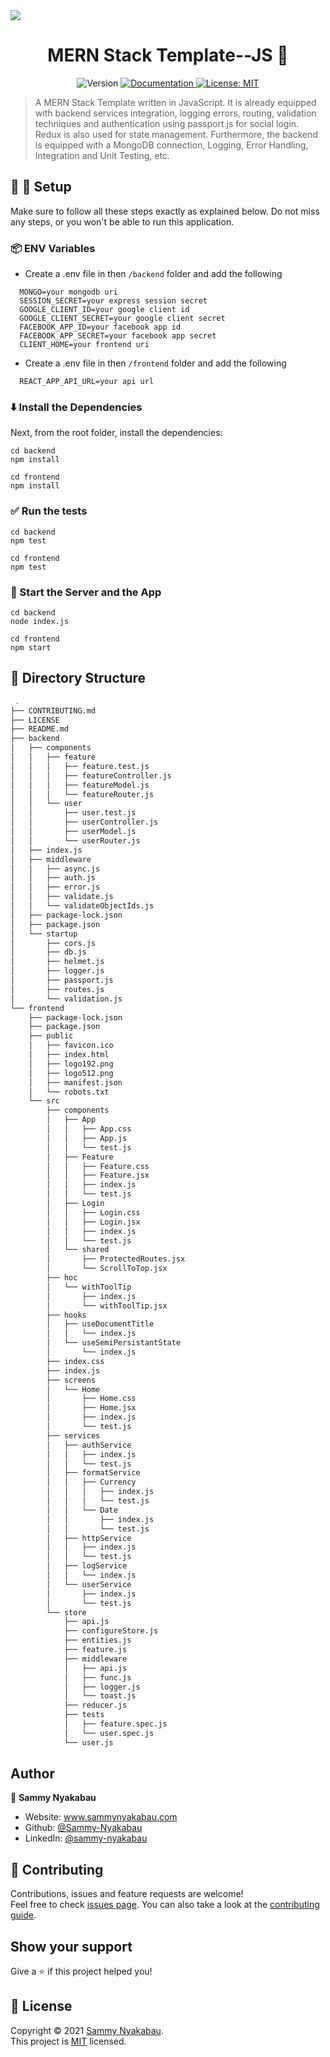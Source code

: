 <img src = "https://i.ibb.co/sJJBt5c/mern-stack.jpg">
<h1 align="center">MERN Stack Template--JS 👋</h1>
<p align="center">
  <img alt="Version" src="https://img.shields.io/badge/version-1.0.0-blue.svg?cacheSeconds=2592000" />
  <a href="https://github.com/Sammy-Nyakabau/MERN-Stack-Template-JS/blob/main/README.md" target="_blank">
    <img alt="Documentation" src="https://img.shields.io/badge/documentation-yes-brightgreen.svg" />
  </a>
  <a href="https://github.com/Sammy-Nyakabau/MERN-Stack-Template-JS/blob/main/LICENSE" target="_blank">
    <img alt="License: MIT" src="https://img.shields.io/badge/License-MIT-yellow.svg" />
  </a>
</p>

> A MERN Stack Template written in JavaScript. It is already equipped with backend services integration, logging errors, routing, validation techniques and authentication using  passport.js for social login. Redux is also used for state management. Furthermore, the backend is equipped with a MongoDB connection, Logging, Error Handling, Integration and Unit Testing, etc.

## :wrench: :hammer: Setup

Make sure to follow all these steps exactly as explained below. Do not miss any steps, or you won't be able to run this application.


### 📦 ENV Variables
- Create a .env file in then `/backend` folder and add the following

```env
  MONGO=your mongodb uri
  SESSION_SECRET=your express session secret
  GOOGLE_CLIENT_ID=your google client id
  GOOGLE_CLIENT_SECRET=your google client secret
  FACEBOOK_APP_ID=your facebook app id
  FACEBOOK_APP_SECRET=your facebook app secret
  CLIENT_HOME=your frontend uri
```
- Create a .env file in then `/frontend` folder and add the following

```env
  REACT_APP_API_URL=your api url
```
### ⬇️ Install the Dependencies 

Next, from the root folder, install the dependencies:

    cd backend
    npm install

    cd frontend
    npm install


### ✅ Run the tests
    
    cd backend
    npm test

    cd frontend
    npm test

### 🚀 Start the Server and the App 

    cd backend
    node index.js

    cd frontend
    npm start

## :open_file_folder: Directory Structure

```bash
 .
├── CONTRIBUTING.md
├── LICENSE
├── README.md
├── backend
│   ├── components
│   │   ├── feature
│   │   │   ├── feature.test.js
│   │   │   ├── featureController.js
│   │   │   ├── featureModel.js
│   │   │   └── featureRouter.js
│   │   └── user
│   │       ├── user.test.js
│   │       ├── userController.js
│   │       ├── userModel.js
│   │       └── userRouter.js
│   ├── index.js
│   ├── middleware
│   │   ├── async.js
│   │   ├── auth.js
│   │   ├── error.js
│   │   ├── validate.js
│   │   └── validateObjectIds.js
│   ├── package-lock.json
│   ├── package.json
│   └── startup
│       ├── cors.js
│       ├── db.js
│       ├── helmet.js
│       ├── logger.js
│       ├── passport.js
│       ├── routes.js
│       └── validation.js
└── frontend
    ├── package-lock.json
    ├── package.json
    ├── public
    │   ├── favicon.ico
    │   ├── index.html
    │   ├── logo192.png
    │   ├── logo512.png
    │   ├── manifest.json
    │   └── robots.txt
    └── src
        ├── components
        │   ├── App
        │   │   ├── App.css
        │   │   ├── App.js
        │   │   └── test.js
        │   ├── Feature
        │   │   ├── Feature.css
        │   │   ├── Feature.jsx
        │   │   ├── index.js
        │   │   └── test.js
        │   ├── Login
        │   │   ├── Login.css
        │   │   ├── Login.jsx
        │   │   ├── index.js
        │   │   └── test.js
        │   └── shared
        │       ├── ProtectedRoutes.jsx
        │       └── ScrollToTop.jsx
        ├── hoc
        │   └── withToolTip
        │       ├── index.js
        │       └── withToolTip.jsx
        ├── hooks
        │   ├── useDocumentTitle
        │   │   └── index.js
        │   └── useSemiPersistantState
        │       └── index.js
        ├── index.css
        ├── index.js
        ├── screens
        │   └── Home
        │       ├── Home.css
        │       ├── Home.jsx
        │       ├── index.js
        │       └── test.js
        ├── services
        │   ├── authService
        │   │   ├── index.js
        │   │   └── test.js
        │   ├── formatService
        │   │   ├── Currency
        │   │   │   ├── index.js
        │   │   │   └── test.js
        │   │   └── Date
        │   │       ├── index.js
        │   │       └── test.js
        │   ├── httpService
        │   │   ├── index.js
        │   │   └── test.js
        │   ├── logService
        │   │   └── index.js
        │   └── userService
        │       ├── index.js
        │       └── test.js
        └── store
            ├── api.js
            ├── configureStore.js
            ├── entities.js
            ├── feature.js
            ├── middleware
            │   ├── api.js
            │   ├── func.js
            │   ├── logger.js
            │   └── toast.js
            ├── reducer.js
            ├── tests
            │   ├── feature.spec.js
            │   └── user.spec.js
            └── user.js
```


## Author

👤 **Sammy Nyakabau**

* Website: www.sammynyakabau.com
* Github: [@Sammy-Nyakabau](https://github.com/Sammy-Nyakabau)
* LinkedIn: [@sammy-nyakabau](https://linkedin.com/in/sammy-nyakabau)

## 🤝 Contributing

Contributions, issues and feature requests are welcome!<br />Feel free to check [issues page](https://github.com/Sammy-Nyakabau/MERN-Stack-Template-JS/issues). You can also take a look at the [contributing guide](https://github.com/Sammy-Nyakabau/MERN-Stack-Template-JS/blob/main/CONTRIBUTING.md).

## Show your support

Give a ⭐️ if this project helped you!

## 📝 License

Copyright © 2021 [Sammy Nyakabau](https://github.com/Sammy-Nyakabau).<br />
This project is [MIT](https://github.com/Sammy-Nyakabau/MERN-Stack-Template-JS/blob/main/LICENSE) licensed.

